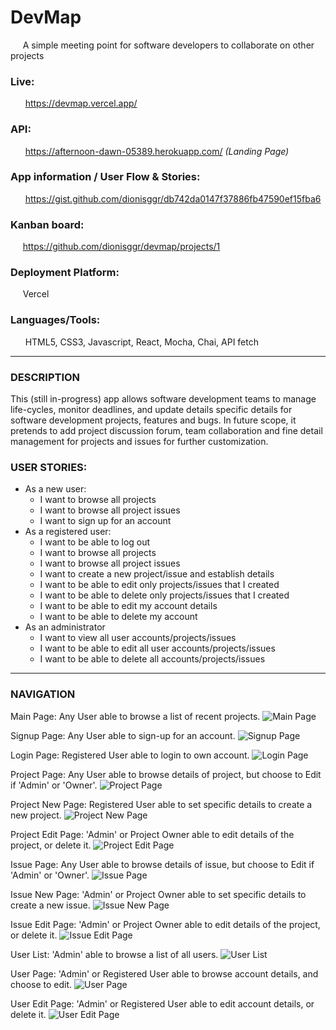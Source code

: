 # DevMap
&nbsp;&nbsp;&nbsp;&nbsp;&nbsp;A simple meeting point for software developers to collaborate on other projects

### Live:
&nbsp;&nbsp;&nbsp;&nbsp;&nbsp; https://devmap.vercel.app/
### API:
&nbsp;&nbsp;&nbsp;&nbsp;&nbsp; https://afternoon-dawn-05389.herokuapp.com/ *(Landing Page)*

### App information / User Flow & Stories:
&nbsp;&nbsp;&nbsp;&nbsp;&nbsp; https://gist.github.com/dionisggr/db742da0147f37886fb47590ef15fba6

### Kanban board:
&nbsp;&nbsp;&nbsp;&nbsp;&nbsp;https://github.com/dionisggr/devmap/projects/1

### Deployment Platform:
&nbsp;&nbsp;&nbsp;&nbsp;&nbsp;Vercel

### Languages/Tools:
&nbsp;&nbsp;&nbsp;&nbsp;&nbsp; HTML5, CSS3, Javascript, React, Mocha, Chai, API fetch

---
### DESCRIPTION
This (still in-progress) app allows software development teams to manage life-cycles, monitor deadlines, and update details specific details for software development projects, features and bugs. In future scope, it pretends to add project discussion forum, team collaboration and fine detail management for projects and issues for further customization.

### USER STORIES:
- As a new user:
  - I want to browse all projects
  - I want to browse all project issues
  - I want to sign up for an account
- As a registered user:
  - I want to be able to log out
  - I want to browse all projects
  - I want to browse all project issues
  - I want to create a new project/issue and establish details
  - I want to be able to edit only projects/issues that I created
  - I want to be able to delete only projects/issues that I created
  - I want to be able to edit my account details
  - I want to be able to delete my account
- As an administrator
  - I want to view all user accounts/projects/issues
  - I want to be able to edit all user accounts/projects/issues
  - I want to be able to delete all accounts/projects/issues
 
---
### NAVIGATION
Main Page: Any User able to browse a list of recent projects.
![Main Page](https://github.com/dionisggr/devmap/blob/main/src/img/projects.PNG)

Signup Page: Any User able to sign-up for an account.
![Signup Page](https://github.com/dionisggr/devmap/blob/main/src/img/signup.PNG)

Login Page: Registered User able to login to own account.
![Login Page](https://github.com/dionisggr/devmap/blob/main/src/img/login.PNG)
  
Project Page: Any User able to browse details of project, but choose to Edit if 'Admin' or 'Owner'.
![Project Page](https://github.com/dionisggr/devmap/blob/main/src/img/project.PNG)

Project New Page: Registered User able to set specific details to create a new project.
![Project New Page](https://github.com/dionisggr/devmap/blob/main/src/img/new-project.PNG)

Project Edit Page: 'Admin' or Project Owner able to edit details of the project, or delete it.
![Project Edit Page](https://github.com/dionisggr/devmap/blob/main/src/img/project-edit.PNG)

Issue Page: Any User able to browse details of issue, but choose to Edit if 'Admin' or 'Owner'.
![Issue Page](https://github.com/dionisggr/devmap/blob/main/src/img/issue.PNG)

Issue New Page: 'Admin' or Project Owner able to set specific details to create a new issue.
![Issue New Page](https://github.com/dionisggr/devmap/blob/main/src/img/new-issue.PNG)

Issue Edit Page: 'Admin' or Project Owner able to edit details of the project, or delete it.
![Issue Edit Page](https://github.com/dionisggr/devmap/blob/main/src/img/issue-edit.PNG)

User List: 'Admin' able to browse a list of all users.
![User List](https://github.com/dionisggr/devmap/blob/main/src/img/users.PNG)

User Page: 'Admin' or Registered User able to browse account details, and choose to edit.
![User Page](https://github.com/dionisggr/devmap/blob/main/src/img/user.PNG)

User Edit Page: 'Admin' or Registered User able to edit account details, or delete it.
![User Edit Page](https://github.com/dionisggr/devmap/blob/main/src/img/user-edit.PNG)
